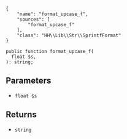 ``` yamlmeta
{
    "name": "format_upcase_f",
    "sources": [
        "format_upcase_f"
    ],
    "class": "HH\\Lib\\Str\\SprintfFormat"
}
```




``` Hack
public function format_upcase_f(
  float $s,
): string;
```




## Parameters




+ ` float $s `




## Returns




* ` string `
<!-- HHAPIDOC -->

